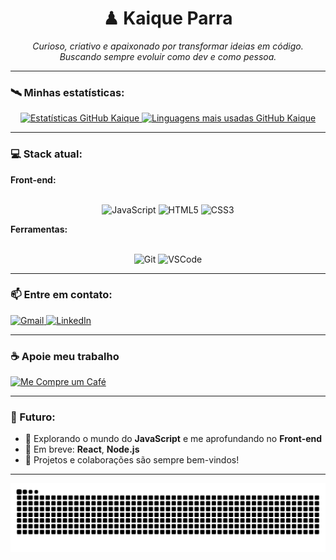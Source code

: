<h1 align="center">♟ Kaique Parra</h1>
<p align="center">
  <i>Curioso, criativo e apaixonado por transformar ideias em código.</i><br>
  <i>Buscando sempre evoluir como dev e como pessoa.</i>
</p>

---

### 🛰 Minhas estatísticas:

<div align="center">
  <a href="https://github.com/KaiqueParra">
    <img height="160em" src="https://github-readme-stats.vercel.app/api?username=KaiqueParra&show_icons=true&theme=dark&count_private=true&hide_border=true" alt="Estatísticas GitHub Kaique"/>
    <img height="160em" src="https://github-readme-stats.vercel.app/api/top-langs/?username=KaiqueParra&layout=compact&theme=dark&hide_border=true" alt="Linguagens mais usadas GitHub Kaique"/>
  </a>
</div>

---

### 💻 Stack atual:

**Front-end:**
<div align="center"><br>
  <img alt="JavaScript" height="40" width="50" src="https://cdn.jsdelivr.net/gh/devicons/devicon/icons/javascript/javascript-original.svg" />
  <img alt="HTML5" height="40" width="50" src="https://cdn.jsdelivr.net/gh/devicons/devicon/icons/html5/html5-original.svg" />
  <img alt="CSS3" height="40" width="50" src="https://cdn.jsdelivr.net/gh/devicons/devicon/icons/css3/css3-original.svg" />
</div>

**Ferramentas:**
<div align="center"><br>
  <img alt="Git" height="40" width="50" src="https://cdn.jsdelivr.net/gh/devicons/devicon/icons/git/git-original.svg" />
  <img alt="VSCode" height="40" width="50" src="https://cdn.jsdelivr.net/gh/devicons/devicon/icons/vscode/vscode-original.svg" />
</div>

---

### 📫 Entre em contato:

<div>
  <a href="mailto:kaique.p.parra@gmail.com" target="_blank">
    <img src="https://img.shields.io/badge/-Gmail-%23333?style=for-the-badge&logo=gmail&logoColor=white" alt="Gmail">
  </a>
  <a href="https://www.linkedin.com/in/kaiqueparra/" target="_blank">
    <img src="https://img.shields.io/badge/LinkedIn-0077B5?style=for-the-badge&logo=linkedin&logoColor=white" alt="LinkedIn">
  </a>
</div>

---

### ☕ Apoie meu trabalho

<div>
  <a href="https://kaiqueparra.github.io/me-compre-um-cafe/" target="_blank">
    <img src="https://media.discordapp.net/attachments/1384175033001312376/1387778356803801259/cafe.png?ex=685e94cf&is=685d434f&hm=9fd97298fba2791aa4dcff3405af697a4d7dc3c6804d2b7a647d226ff9b1f57b&=&format=webp&quality=lossless" alt="Me Compre um Café" height="60" width="217">
  </a>
</div>

---

### 🚀 Futuro:

- 🔭 Explorando o mundo do **JavaScript** e me aprofundando no **Front-end**
- 📢 Em breve: **React**, **Node.js**
- 🤝 Projetos e colaborações são sempre bem-vindos!

---

<picture>
  <source media="(prefers-color-scheme: dark)" srcset="https://raw.githubusercontent.com/KaiqueParra/KaiqueParra/output/github-contribution-grid-snake-dark.svg">
  <source media="(prefers-color-scheme: light)" srcset="https://raw.githubusercontent.com/KaiqueParra/KaiqueParra/output/github-contribution-grid-snake.svg">
  <img alt="github contribution grid snake animation" src="https://raw.githubusercontent.com/KaiqueParra/KaiqueParra/output/github-contribution-grid-snake.svg">
</picture>
